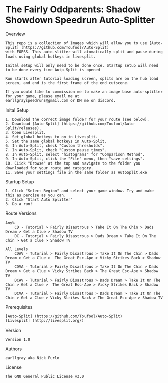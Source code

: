 # The Fairly Oddparents: Shadow Showdown Speedrun Auto-Splitter
Overview

	This repo is a collection of Images which will allow you to use [Auto-Split] (https://github.com/Toufool/Auto-Split) 
	with FOPSS. This auto-slitter will atomatically split and pause during loads using global hotkeys in livesplit.

	Inital setup will only need to be done once. Startup setup will need to be done every time Autp-Split is opened

	Run starts after tutorial loading screen, splits are on the hub load screen, and end is the first frame of the end cutscene. 

	If you would like to commission me to make an image base auto-splitter for your game, please email me at 
	earllgrayspeedruns@gmail.com or DM me on discord. 

Inital Setup

  	1. Download the correct image folder for your route (see below). 
  	2. Download [Auto-Split] (https://github.com/Toufool/Auto-Split/releases).
  	3. Open Livesplit.
  	4. Set global hotkeys to on in Livesplit.
  	5. Set the same global hotkeys in Auto-Split.
  	6. In Auto-Split, check "Custom thresholds".
  	7. In Auto-Split, check "Custom pause times".
  	8. In Auto-Split, select "histograms" for "Comparison Method".
  	9. In Auto-Split, click the "File" menu, then "save settings".
  	10. CLick "Browse" at the top and navigate to the folder you downloaded for your route and category. 
  	11. Save your settings file in the same folder as AutoSplit.exe

Startup Setup

  	1. Click "Select Region" and select your game window. Try and make this as percise as you can. 
  	2. Click "Start Auto Splitter"
  	3. Do a run!

Route Versions
	
	Any%
		CD - Tutorial > Fairly Disastrous > Take It On The Chin > Dads Dream > Get a Clue > Shadow TV
  		DC - Tutorial > Fairly Disastrous > Dads Dream > Take It On The Chin > Get a Clue > Shadow TV

	All Levels
  		CDAV - Tutorial > Fairly Disastrous > Take It On The Chin > Dads Dream > Get a Clue >  The Great Esc-Ape > Vicky Strikes Back > Shadow TV
  		CDVA - Tutorial > Fairly Disastrous > Take It On The Chin > Dads Dream > Get a Clue > Vicky Strikes Back > The Great Esc-Ape > Shadow TV
  		DCAV - Tutorial > Fairly Disastrous > Dads Dream > Take It On The Chin > Get a Clue >  The Great Esc-Ape > Vicky Strikes Back > Shadow TV
  		DCVA - Tutorial > Fairly Disastrous > Dads Dream > Take It On The Chin > Get a Clue > Vicky Strikes Back > The Great Esc-Ape > Shadow TV

Prerequisites

	[Auto-Split] (https://github.com/Toufool/Auto-Split)
	[Livesplit] (http://livesplit.org/)

Version

	Version 1.0

Authors

	earllgray aka Nick Furlo

License

	The GNU General Public License v3.0
